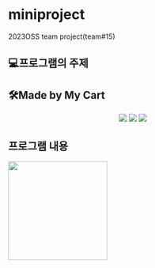 # miniproject
2023OSS team project(team#15)

## 💻프로그램의 주제


## 🛠Made by My Cart
<html>
    <div align="center">
    <img src="https://img.shields.io/badge/C-EAEAEA?style=for-the-badge&logo=C&logoColor=black">
    <img src="https://img.shields.io/badge/html-E34F26?style=for-the-badge&logo=html5&logoColor=white">
     <img src="https://img.shields.io/badge/Visual%20Studio%20Code-007ACC?style=for-the-badge&logo=VisualStudioCode&logoColor=white">
        </div>
    </html>
     
  ## 프로그램 내용
  <html>
     <img src= "https://cdn.pixabay.com/photo/2013/07/12/14/53/cart-148964_960_720.png" width="200" height = "200">
     </html>
